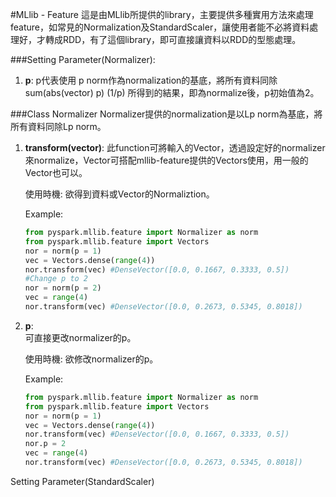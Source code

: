 #MLlib - Feature
這是由MLlib所提供的library，主要提供多種實用方法來處理feature，如常見的Normalization及StandardScaler，讓使用者能不必將資料處理好，才轉成RDD，有了這個library，即可直接讓資料以RDD的型態處理。

###Setting Parameter(Normalizer):
1. **p**:  p代表使用 p norm作為normalization的基底，將所有資料同除sum(abs(vector) p) (1/p)
	     所得到的結果，即為normalize後，p初始值為2。

###Class Normalizer
Normalizer提供的normalization是以Lp norm為基底，將所有資料同除Lp norm。
1. **transform(vector)**:
此function可將輸入的Vector，透過設定好的normalizer來normalize，Vector可搭配mllib-feature提供的Vectors使用，用一般的Vector也可以。

	使用時機:
	欲得到資料或Vector的Normaliztion。

	Example:
	```python
	from pyspark.mllib.feature import Normalizer as norm
	from pyspark.mllib.feature import Vectors
	nor = norm(p = 1)
	vec = Vectors.dense(range(4))
	nor.transform(vec) #DenseVector([0.0, 0.1667, 0.3333, 0.5])
	#Change p to 2
	nor = norm(p = 2)
	vec = range(4)
	nor.transform(vec) #DenseVector([0.0, 0.2673, 0.5345, 0.8018])
	```
2. **p**:  
可直接更改normalizer的p。

	使用時機: 
	欲修改normalizer的p。

	Example: 
	```python
	from pyspark.mllib.feature import Normalizer as norm
	from pyspark.mllib.feature import Vectors
	nor = norm(p = 1)
	vec = Vectors.dense(range(4))
	nor.transform(vec) #DenseVector([0.0, 0.1667, 0.3333, 0.5])
	nor.p = 2
	vec = range(4)
	nor.transform(vec) #DenseVector([0.0, 0.2673, 0.5345, 0.8018])
	```

 Setting Parameter(StandardScaler)

